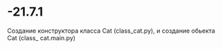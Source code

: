 # -21.7.1
Создание конструктора класса Cat (class_cat.py), и создание обьекта Сat (class_ cat.main.py)
